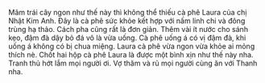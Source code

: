 Mâm trái cây ngon như thế này thì không thể thiếu cà phê Laura của chị Nhật Kim Anh. Đây là cà phê sức khỏe kết hợp với nấm linh chi và đông trùng hạ thảo. Cách pha cũng rất là đơn giản. Thêm vài ít nước cho sánh kẹo, đậm đà dậy bỏ đá vô là vừa uống. Cà phê uống á có vị đậm đà, khi uống á không có bị chua miệng. Laura cà phê vừa ngon vừa khỏe ai mỏng thích nè. Chốt hai hộp cà phê Laura là được một bình xịn như thế này nha. Tranh thủ hớt lắm mọi người ơi. Vợ thăm và rủ mọi người cùng ăn với Thanh nha.